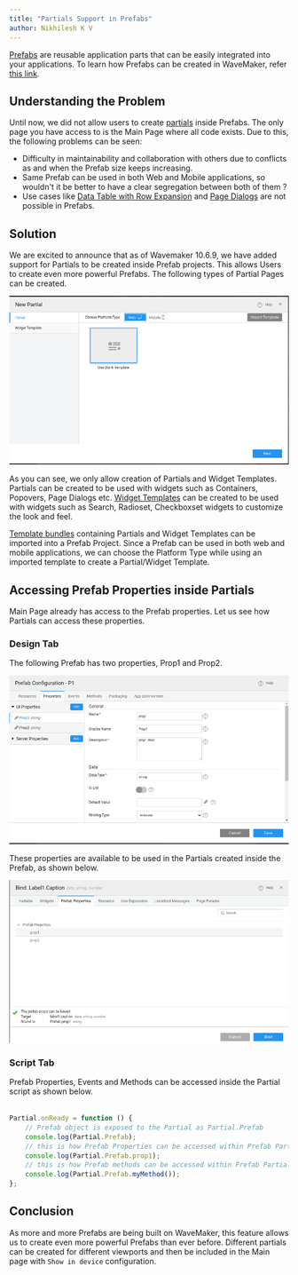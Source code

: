 ```yaml
---
title: "Partials Support in Prefabs"
author: Nikhilesh K V
---
```


[Prefabs](/learn/app-development/custom-widgets/prefabs-overview) are reusable application parts that can be easily integrated into your applications. To learn how Prefabs can be created in WaveMaker, refer [this link](/learn/app-development/custom-widgets/creating-prefabs).

<!--truncate-->

## Understanding the Problem

Until now, we did not allow users to create [partials](/learn/app-development/ui-design/page-concepts/partial-pages) inside Prefabs. The only page you have access to is the Main Page where all code exists. Due to this, the following problems can be seen:
* Difficulty in maintainability and collaboration with others due to conflicts as and when the Prefab size keeps increasing.
* Same Prefab can be used in both Web and Mobile applications, so wouldn't it be better to have a clear segregation between both of them ?
* Use cases like [Data Table with Row Expansion](/learn/how-tos/how-to-configure-row-expansion-in-a-data-table) and [Page Dialogs](/learn/app-development/widgets/modal-dialogs/modal-windows-dialogs#page-dialog) are not possible in Prefabs.

## Solution

We are excited to announce that as of Wavemaker 10.6.9, we have added support for Partials to be created inside Prefab projects. This allows Users to create even more powerful Prefabs. The following types of Partial Pages can be created.

![PartialTypes](/learn/assets/partialTypes.png)

As you can see, we only allow creation of Partials and Widget Templates. Partials can be created to be used with widgets such as Containers, Popovers, Page Dialogs etc. [Widget Templates](/learn/how-tos/custom-widget-template) can be created to be used with widgets such as Search, Radioset, Checkboxset widgets to customize the look and feel.

[Template bundles](/learn/app-development/ui-design/page-concepts/creating-template-bundles) containing Partials and Widget Templates can be imported into a Prefab Project. Since a Prefab can be used in both web and mobile applications, we can choose the Platform Type while using an imported template to create a Partial/Widget Template.

## Accessing Prefab Properties inside Partials

Main Page already has access to the Prefab properties. Let us see how Partials can access these properties.

### Design Tab
The following Prefab has two properties, Prop1 and Prop2.

![PrefabPropertiesDialog](/learn/assets/prefabpropertiesdialog.png)

These properties are available to be used in the Partials created inside the Prefab, as shown below.

![PartialBindDialog](/learn/assets/prefabpropertiesinsidepartial.png)

### Script Tab
Prefab Properties, Events and Methods can be accessed inside the Partial script as shown below.
```js   

Partial.onReady = function () {
    // Prefab object is exposed to the Partial as Partial.Prefab
    console.log(Partial.Prefab);
    // this is how Prefab Properties can be accessed within Prefab Partials
    console.log(Partial.Prefab.prop1);
    // this is how Prefab methods can be accessed within Prefab Partials
    console.log(Partial.Prefab.myMethod());
};
```

## Conclusion
As more and more Prefabs are being built on WaveMaker, this feature allows us to create even more powerful Prefabs than ever before. Different partials can be created for different viewports and then be included in the Main page with `Show in device` configuration.
